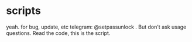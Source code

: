 # scripts
yeah. for bug, update, etc telegram: @setpassunlock . But don't ask usage questions. Read the code, this is the script.
